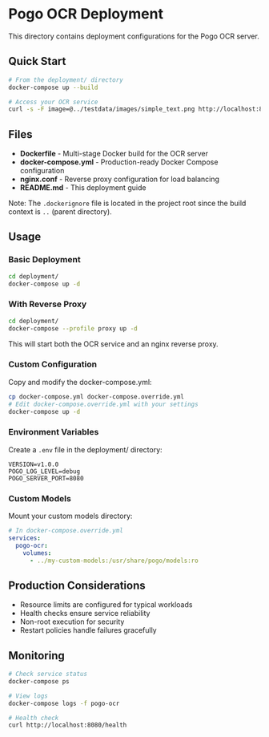 # Pogo OCR Deployment

This directory contains deployment configurations for the Pogo OCR server.

## Quick Start

```bash
# From the deployment/ directory
docker-compose up --build

# Access your OCR service
curl -s -F image=@../testdata/images/simple_text.png http://localhost:8080/ocr/image | jq
```

## Files

- **Dockerfile** - Multi-stage Docker build for the OCR server
- **docker-compose.yml** - Production-ready Docker Compose configuration
- **nginx.conf** - Reverse proxy configuration for load balancing
- **README.md** - This deployment guide

Note: The `.dockerignore` file is located in the project root since the build context is `..` (parent directory).

## Usage

### Basic Deployment

```bash
cd deployment/
docker-compose up -d
```

### With Reverse Proxy

```bash
cd deployment/
docker-compose --profile proxy up -d
```

This will start both the OCR service and an nginx reverse proxy.

### Custom Configuration

Copy and modify the docker-compose.yml:

```bash
cp docker-compose.yml docker-compose.override.yml
# Edit docker-compose.override.yml with your settings
docker-compose up -d
```

### Environment Variables

Create a `.env` file in the deployment/ directory:

```env
VERSION=v1.0.0
POGO_LOG_LEVEL=debug
POGO_SERVER_PORT=8080
```

### Custom Models

Mount your custom models directory:

```yaml
# In docker-compose.override.yml
services:
  pogo-ocr:
    volumes:
      - ../my-custom-models:/usr/share/pogo/models:ro
```

## Production Considerations

- Resource limits are configured for typical workloads
- Health checks ensure service reliability
- Non-root execution for security
- Restart policies handle failures gracefully

## Monitoring

```bash
# Check service status
docker-compose ps

# View logs
docker-compose logs -f pogo-ocr

# Health check
curl http://localhost:8080/health
```
